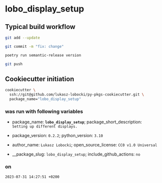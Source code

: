 # lobo_display_setup

## Typical build workflow

```bash
git add --update
```

```bash
git commit -m "fix: change"
```

```bash
poetry run semantic-release version
```

```bash
git push
```

## Cookiecutter initiation

```bash
cookiecutter \
  ssh://git@github.com/lukasz-lobocki/py-pkgs-cookiecutter.git \
  package_name="lobo_display_setup"
```

### was run with following variables

- package_name: **`lobo_display_setup`**;
package_short_description: `Setting up different displays.`

- package_version: `0.2.2`; python_version: `3.10`

- author_name: `Lukasz Lobocki`;
open_source_license: `CC0 v1.0 Universal`

- __package_slug: `lobo_display_setup`; include_github_actions: `no`

### on

`2023-07-31 14:27:51 +0200`
